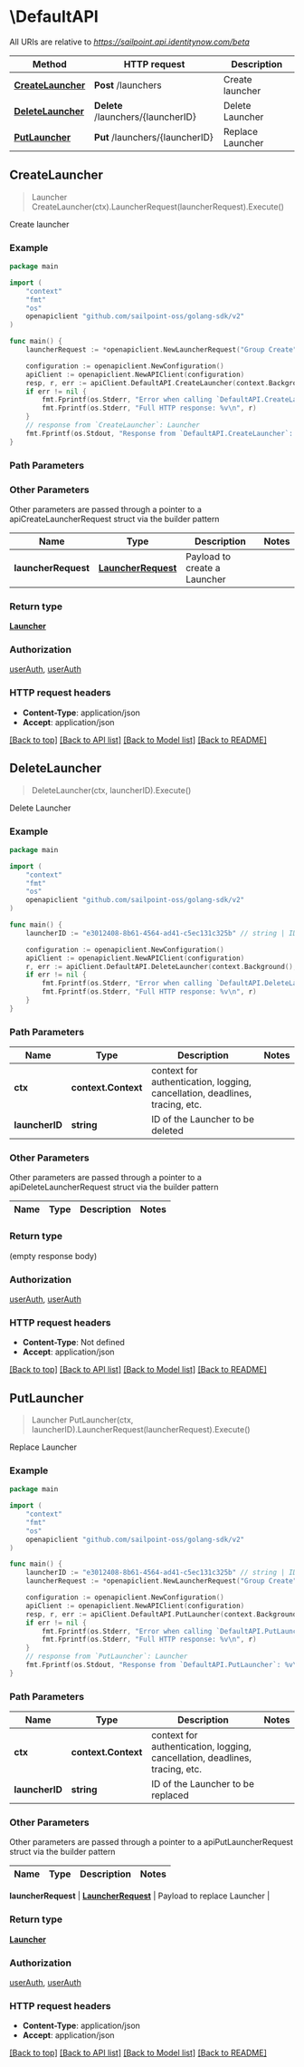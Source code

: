 # \DefaultAPI

All URIs are relative to *https://sailpoint.api.identitynow.com/beta*

Method | HTTP request | Description
------------- | ------------- | -------------
[**CreateLauncher**](DefaultAPI.md#CreateLauncher) | **Post** /launchers | Create launcher
[**DeleteLauncher**](DefaultAPI.md#DeleteLauncher) | **Delete** /launchers/{launcherID} | Delete Launcher
[**PutLauncher**](DefaultAPI.md#PutLauncher) | **Put** /launchers/{launcherID} | Replace Launcher



## CreateLauncher

> Launcher CreateLauncher(ctx).LauncherRequest(launcherRequest).Execute()

Create launcher



### Example

```go
package main

import (
	"context"
	"fmt"
	"os"
	openapiclient "github.com/sailpoint-oss/golang-sdk/v2"
)

func main() {
	launcherRequest := *openapiclient.NewLauncherRequest("Group Create", "Create a new Active Directory Group", "INTERACTIVE_PROCESS", false, "{"workflowId" : "6b42d9be-61b6-46af-827e-ea29ba8aa3d9"}") // LauncherRequest | Payload to create a Launcher

	configuration := openapiclient.NewConfiguration()
	apiClient := openapiclient.NewAPIClient(configuration)
	resp, r, err := apiClient.DefaultAPI.CreateLauncher(context.Background()).LauncherRequest(launcherRequest).Execute()
	if err != nil {
		fmt.Fprintf(os.Stderr, "Error when calling `DefaultAPI.CreateLauncher``: %v\n", err)
		fmt.Fprintf(os.Stderr, "Full HTTP response: %v\n", r)
	}
	// response from `CreateLauncher`: Launcher
	fmt.Fprintf(os.Stdout, "Response from `DefaultAPI.CreateLauncher`: %v\n", resp)
}
```

### Path Parameters



### Other Parameters

Other parameters are passed through a pointer to a apiCreateLauncherRequest struct via the builder pattern


Name | Type | Description  | Notes
------------- | ------------- | ------------- | -------------
 **launcherRequest** | [**LauncherRequest**](LauncherRequest.md) | Payload to create a Launcher | 

### Return type

[**Launcher**](Launcher.md)

### Authorization

[userAuth](../README.md#userAuth), [userAuth](../README.md#userAuth)

### HTTP request headers

- **Content-Type**: application/json
- **Accept**: application/json

[[Back to top]](#) [[Back to API list]](../README.md#documentation-for-api-endpoints)
[[Back to Model list]](../README.md#documentation-for-models)
[[Back to README]](../README.md)


## DeleteLauncher

> DeleteLauncher(ctx, launcherID).Execute()

Delete Launcher



### Example

```go
package main

import (
	"context"
	"fmt"
	"os"
	openapiclient "github.com/sailpoint-oss/golang-sdk/v2"
)

func main() {
	launcherID := "e3012408-8b61-4564-ad41-c5ec131c325b" // string | ID of the Launcher to be deleted

	configuration := openapiclient.NewConfiguration()
	apiClient := openapiclient.NewAPIClient(configuration)
	r, err := apiClient.DefaultAPI.DeleteLauncher(context.Background(), launcherID).Execute()
	if err != nil {
		fmt.Fprintf(os.Stderr, "Error when calling `DefaultAPI.DeleteLauncher``: %v\n", err)
		fmt.Fprintf(os.Stderr, "Full HTTP response: %v\n", r)
	}
}
```

### Path Parameters


Name | Type | Description  | Notes
------------- | ------------- | ------------- | -------------
**ctx** | **context.Context** | context for authentication, logging, cancellation, deadlines, tracing, etc.
**launcherID** | **string** | ID of the Launcher to be deleted | 

### Other Parameters

Other parameters are passed through a pointer to a apiDeleteLauncherRequest struct via the builder pattern


Name | Type | Description  | Notes
------------- | ------------- | ------------- | -------------


### Return type

 (empty response body)

### Authorization

[userAuth](../README.md#userAuth), [userAuth](../README.md#userAuth)

### HTTP request headers

- **Content-Type**: Not defined
- **Accept**: application/json

[[Back to top]](#) [[Back to API list]](../README.md#documentation-for-api-endpoints)
[[Back to Model list]](../README.md#documentation-for-models)
[[Back to README]](../README.md)


## PutLauncher

> Launcher PutLauncher(ctx, launcherID).LauncherRequest(launcherRequest).Execute()

Replace Launcher



### Example

```go
package main

import (
	"context"
	"fmt"
	"os"
	openapiclient "github.com/sailpoint-oss/golang-sdk/v2"
)

func main() {
	launcherID := "e3012408-8b61-4564-ad41-c5ec131c325b" // string | ID of the Launcher to be replaced
	launcherRequest := *openapiclient.NewLauncherRequest("Group Create", "Create a new Active Directory Group", "INTERACTIVE_PROCESS", false, "{"workflowId" : "6b42d9be-61b6-46af-827e-ea29ba8aa3d9"}") // LauncherRequest | Payload to replace Launcher

	configuration := openapiclient.NewConfiguration()
	apiClient := openapiclient.NewAPIClient(configuration)
	resp, r, err := apiClient.DefaultAPI.PutLauncher(context.Background(), launcherID).LauncherRequest(launcherRequest).Execute()
	if err != nil {
		fmt.Fprintf(os.Stderr, "Error when calling `DefaultAPI.PutLauncher``: %v\n", err)
		fmt.Fprintf(os.Stderr, "Full HTTP response: %v\n", r)
	}
	// response from `PutLauncher`: Launcher
	fmt.Fprintf(os.Stdout, "Response from `DefaultAPI.PutLauncher`: %v\n", resp)
}
```

### Path Parameters


Name | Type | Description  | Notes
------------- | ------------- | ------------- | -------------
**ctx** | **context.Context** | context for authentication, logging, cancellation, deadlines, tracing, etc.
**launcherID** | **string** | ID of the Launcher to be replaced | 

### Other Parameters

Other parameters are passed through a pointer to a apiPutLauncherRequest struct via the builder pattern


Name | Type | Description  | Notes
------------- | ------------- | ------------- | -------------

 **launcherRequest** | [**LauncherRequest**](LauncherRequest.md) | Payload to replace Launcher | 

### Return type

[**Launcher**](Launcher.md)

### Authorization

[userAuth](../README.md#userAuth), [userAuth](../README.md#userAuth)

### HTTP request headers

- **Content-Type**: application/json
- **Accept**: application/json

[[Back to top]](#) [[Back to API list]](../README.md#documentation-for-api-endpoints)
[[Back to Model list]](../README.md#documentation-for-models)
[[Back to README]](../README.md)

